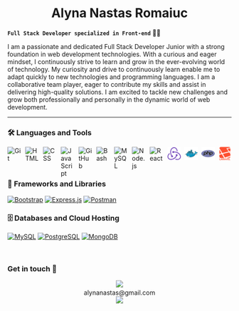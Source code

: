 <div align="center">
  <h1>Alyna Nastas Romaiuc</h1>
</div>

**`Full Stack Developer specialized in Front-end`** :woman_technologist:

I am a passionate and dedicated Full Stack Developer Junior with a strong foundation in web development technologies. With a curious and eager mindset, I continuously strive to learn and grow in the ever-evolving world of technology. My curiosity and drive to continuously learn enable me to adapt quickly to new technologies and programming languages. I am a collaborative team player, eager to contribute my skills and assist in delivering high-quality solutions. I am excited to tackle new challenges and grow both professionally and personally in the dynamic world of web development.

---

### :hammer_and_wrench: Languages and Tools

    
<img align="left" alt="Git" width="30px" style="padding-right:10px;" src="https://cdn.jsdelivr.net/gh/devicons/devicon/icons/git/git-original.svg" />
<img align="left" alt="HTML" width="30px" style="padding-right:10px;" src="https://cdn.jsdelivr.net/gh/devicons/devicon/icons/html5/html5-plain.svg" />
<img align="left" alt="CSS" width="30px" style="padding-right:10px;" src="https://cdn.jsdelivr.net/gh/devicons/devicon/icons/css3/css3-plain.svg" />
<img align="left" alt="JavaScript" width="30px" style="padding-right:10px;" src="https://cdn.jsdelivr.net/gh/devicons/devicon/icons/javascript/javascript-plain.svg" />
<img align="left" alt="GitHub" width="30px" style="padding-right:10px;" src="https://cdn.jsdelivr.net/gh/devicons/devicon/icons/github/github-original.svg" />
<img align="left" alt="Bash" width="30px" style="padding-right:10px;" src="https://cdn.jsdelivr.net/gh/devicons/devicon/icons/bash/bash-original.svg" />
<img align="left" alt="MySQL" width="30px" src="https://cdn.jsdelivr.net/gh/devicons/devicon/icons/mysql/mysql-original.svg" style="padding-right:10px;" />
<img align="left" alt="Node.js" width="30px" src="https://cdn.jsdelivr.net/gh/devicons/devicon/icons/nodejs/nodejs-original.svg" style="padding-right:10px;" />
<img align="left" alt="React" width="30px" src="https://cdn.jsdelivr.net/gh/devicons/devicon/icons/react/react-original.svg" style="padding-right:10px;" />
<div>
 <img src="https://github.com/devicons/devicon/blob/master/icons/redux/redux-original.svg" title="Redux" alt="Redux " width="30" height="30"/>&nbsp;
 <img src="https://github.com/devicons/devicon/blob/master/icons/docker/docker-original.svg" title="Docker" **alt="Docker" width="30" height="30"/>&nbsp;
 <img src="https://github.com/devicons/devicon/blob/master/icons/php/php-original.svg" title="PHP" alt="PHP" width="30" height="30"/>&nbsp;
 <img src="https://github.com/devicons/devicon/blob/master/icons/laravel/laravel-plain-wordmark.svg" title="Laravel" alt="Laravel" width="30" height="30"/>
</div>

<br />


### 🧰 Frameworks and Libraries

<a href="#"><img alt="Bootstrap" src="https://img.shields.io/badge/Bootstrap-7952B3.svg?logo=bootstrap&logoColor=white"></a>
<a href="#"><img alt="Express.js" src="https://img.shields.io/badge/Express.js-404d59.svg?logo=express&logoColor=white"></a>
<a href="#"><img alt="Postman" src="https://img.shields.io/badge/Postman-FF6C37?logo=postman&logoColor=white"></a>


### 🗄️ Databases and Cloud Hosting

<a href="#"><img alt="MySQL" src="https://img.shields.io/badge/MySQL-00f.svg?logo=mysql&logoColor=white"></a>
<a href="#"><img alt="PostgreSQL" src ="https://img.shields.io/badge/PostgreSQL-316192.svg?logo=postgresql&logoColor=white"></a>
<a href="#"><img alt="MongoDB" src ="https://img.shields.io/badge/MongoDB-4ea94b.svg?logo=mongodb&logoColor=white"></a>

<br />


### Get in touch :envelope_with_arrow:
<div align="center">
<a href = "mailto:nastasalyna@gmail.com"><img src="https://img.shields.io/badge/Gmail-C6362C?style=for-the-badge&logo=gmail&logoColor=white" target="_blank"></a> 
<div>alynanastas@gmail.com</div>
</div>
</ br>

<div align="center">
<a href="https://www.linkedin.com/in/alyna-nastas-romaniuc/" target="_blank"><img src="https://img.shields.io/badge/-LinkedIn-%230077B5?style=for-the-badge&logo=linkedin&logoColor=white" target="_blank"></a> 
</div>





